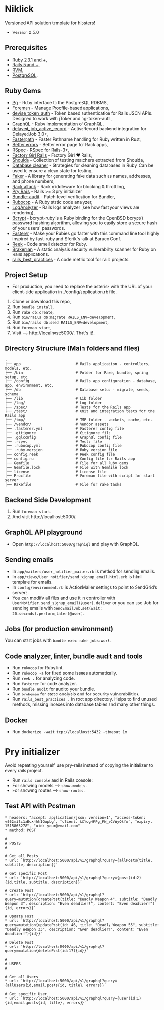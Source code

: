 # Niklick
Versioned API solution template for hipsters!

* Version 2.5.8

## Prerequisites
* [Ruby 2.3.1 and +](https://www.ruby-lang.org/en/downloads/),
* [Rails 5 and +](http://guides.rubyonrails.org/getting_started.html),
* [RVM](https://rvm.io/),
* [PostgreSQL](https://www.postgresql.org/docs/).

## Ruby Gems
* [Pg](https://bitbucket.org/ged/ruby-pg/wiki/Home) - Ruby interface to the PostgreSQL RDBMS,
* [Foreman](https://github.com/ddollar/foreman) - Manage Procfile-based applications,
* [devise_token_auth](https://github.com/lynndylanhurley/devise_token_auth) - Token based authentication for Rails JSON APIs. Designed to work with jToker and ng-token-auth,
* [GraphQL](https://github.com/rmosolgo/graphql-ruby) - Ruby implementation of GraphQL,
* [delayed_job_active_record](https://github.com/collectiveidea/delayed_job_active_record) - ActiveRecord backend integration for DelayedJob 3.0+,
* [Fasterpath](https://github.com/danielpclark/faster_path) - Faster Pathname handling for Ruby written in Rust,
* [Better errors](https://github.com/charliesome/better_errors) - Better error page for Rack apps,
* [RSpec](https://github.com/rspec/rspec-rails) - RSpec for Rails-3+,
* [Factory Girl Rails](https://github.com/thoughtbot/factory_girl_rails) - Factory Girl ♥ Rails,
* [Shoulda](http://matchers.shoulda.io/) - Collection of testing matchers extracted from Shoulda,
* [Database cleaner](http://databasecleaner.github.io/) - Strategies for cleaning databases in Ruby. Can be used to ensure a clean state for testing,
* [Faker](https://github.com/stympy/faker) - A library for generating fake data such as names, addresses, and phone numbers,
* [Rack attack](https://github.com/kickstarter/rack-attack) - Rack middleware for blocking & throttling,
* [Pry Rails](https://github.com/rweng/pry-rails) - Rails >= 3 pry initializer,
* [Bundler audit](https://github.com/rubysec/bundler-audit) - Patch-level verification for Bundler,
* [Rubocop](https://github.com/bbatsov/rubocop) - A Ruby static code analyzer, 
* [LogAnalyzer](https://github.com/igorkasyanchuk/log_analyzer) - Rails logs analyzer (see how fast your views are rendering),
* [Bcrypt](https://github.com/codahale/bcrypt-ruby) - bcrypt-ruby is a Ruby binding for the OpenBSD bcrypt() password hashing algorithm, allowing you to easily store a secure hash of your users' passwords.
* [Fasterer](https://github.com/DamirSvrtan/fasterer) - Make your Rubies go faster with this command line tool highly inspired by fast-ruby and Sferik's talk at Baruco Conf.
* [Reek](https://github.com/troessner/reek) - Code smell detector for Ruby.
* [Brakeman](https://github.com/presidentbeef/brakeman) - A static analysis security vulnerability scanner for Ruby on Rails applications.
* [rails_best_practices](https://github.com/flyerhzm/rails_best_practices) - A code metric tool for rails projects.

## Project Setup
* For production, you need to replace the asterisk with the URL of your client-side application in ./config/application.rb file.

1. Clone or download this repo,
2. Run `bundle install`,
3. Run `rake db:create`,
4. Run `bin/rails db:migrate RAILS_ENV=development`,
5. Run `bin/rails db:seed RAILS_ENV=development`,
6. Run `foreman start`, 
7. Visit --> http://localhost:5000/. That's it!.

## Directory Structure (Main folders and files)
```shell
.
├── app                         # Rails application - controllers, models, etc.
├── /bin                        # Folder for Rake, bundle, spring setup, etc.
├── /config                     # Rails app configuration - database, app, environment, etc.
├── /db                         # Database setup - migrate, seeds, schema
├── /lib                        # Lib folder
├── /log/                       # Log folder
├── /spec/                      # Tests for the Rails app
├── /test/                      # Unit and integration tests for the Rails app
├── /tmp/                       # TMP folder - sockets, cache, etc.
├── /vendor/                    # Vendor assets
│── .fasterer.yml               # Fasterer config file
│── .gitigonre                  # Gitignore file
│── .gqlconfig                  # GraphQl config file
│── .rspec                      # Tests file
│── .rubocop.yml                # Rubocop config file
│── .ruby-version               # Ruby version file
│── config.reek                 # Reek config file
│── config.ru                   # Config file for Rails app
│── Gemfile                     # File for all Ruby gems
│── Gemfile.lock                # File with Gemfile lock
│── license                     # License file
│── Procfile                    # Foreman file with script for start server
│── Rakefile                    # File for rake tasks
```

## Backend Side Development
1. Run `foreman start`.
2. And visit http://localhost:5000/.

## GraphQL API playground
* Open `http://localhost:5000/graphiql` and play with GraphQL.

## Sending emails
* In `app/mailers/user_notifier_mailer.rb` is method for sending emails. 
* In `app/views/User_notifier/send_signup_email.html.erb` is html template for emails.
* In `config/environment.rb` is ActionMailer settings to point to SendGrid’s servers.
* You can modify all files and use it in controller with `UserNotifier.send_signup_email(@user).deliver`
or you can use Job for sending emails with `SendEmailJob.set(wait: 20.seconds).perform_later(@user)`.

## Jobs (for production environment)
You can start jobs with `bundle exec rake jobs:work`.

## Code analyzer, linter, bundle audit and tools
* Run `rubocop` for Ruby lint.
* Run `rubocop -a` for fixed some issues automatically.
* Run `reek .` for analyzing code.
* Run `fasterer` for code analyzer.
* Run `bundle audit` for audito your bundle.
* Run `brakeman` for static analysis and for security vulnerabilities.
* Run `rails_best_practices .` in root app directory. Helps to find unused methods, missing indexes into database tables and many other things.

## Docker
* Run `dockerize -wait tcp://localhost:5432 -timeout 1m`

# Pry initializer
Avoid repeating yourself, use pry-rails instead of copying the initializer to every rails project.
* Run `rails console` and in Rails console:
* For showing models --> `show-models`.
* For showing routes --> `show-routes`.

## Test API with Postman
```shell
* headers: "accept: application/json; version=1", "access-token: v9S2milc1aEcx4hhIGupbg", "client: LCYog4PFg_PN_eCVWyQtYw", "expiry: 1515865278", "uid: your@email.com"
* method: POST

#
# POSTS
#

# Get all Posts
* url: `http://localhost:5000/api/v1/graphql?query={allPosts{title, subtitle, description}}`

# Get specific Post 
* url: `http://localhost:5000/api/v1/graphql?query={post(id:2){id,title, subtitle, description}}`

# Create Post
* url: `http://localhost:5000/api/v1/graphql?query=mutation{createPost(title: "Deadly Weapon 4", subtitle: "Deadly Weapon 3", description: "Even deadlier!", content: "Even deadlier!"){id, errors}}`  

# Update Post  
* url: `http://localhost:5000/api/v1/graphql?query=mutation{updatePost(id: 46, title: "Deadly Weapon 55", subtitle: "Deadly Weapon 33", description: "Even deadlier!", content: "Even deadlier!"){id}}`

# Delete Post 
* url: `http://localhost:5000/api/v1/graphql?query=mutation{deletePost(id:17){id}}`

#
# USERS
#

# Get all Users
* url: `http://localhost:5000/api/v1/graphql?query={allUsers{id,email,posts{id, title}, errors}}`

# Get specific User 
* url: `http://localhost:5000/api/v1/graphql?query={user(id:1){id,email,posts{id, title}, errors}}`
```